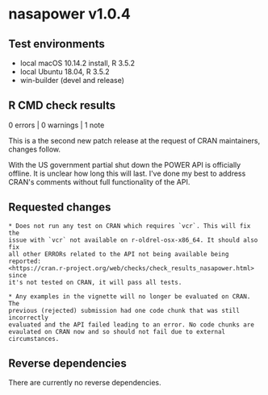 # nasapower v1.0.4

## Test environments
* local macOS 10.14.2 install, R 3.5.2
* local Ubuntu 18.04, R 3.5.2
* win-builder (devel and release)

## R CMD check results

0 errors | 0 warnings | 1 note

This is a the second new patch release at the request of CRAN maintainers,
changes follow.

With the US government partial shut down the POWER API is officially offline.
It is unclear how long this will last. I've done my best to address CRAN's
comments without full functionality of the API.

  ## Requested changes
  
    * Does not run any test on CRAN which requires `vcr`. This will fix the
    issue with `vcr` not available on r-oldrel-osx-x86_64. It should also fix
    all other ERRORs related to the API not being available being reported:
    <https://cran.r-project.org/web/checks/check_results_nasapower.html> since
    it's not tested on CRAN, it will pass all tests.
    
    * Any examples in the vignette will no longer be evaluated on CRAN. The
    previous (rejected) submission had one code chunk that was still incorrectly
    evaluated and the API failed leading to an error. No code chunks are
    evaulated on CRAN now and so should not fail due to external circumstances.

## Reverse dependencies

There are currently no reverse dependencies.
